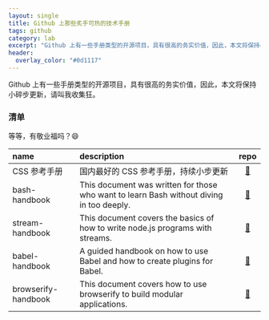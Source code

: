 ```yaml
---
layout: single
title: Github 上那些炙手可热的技术手册
tags: github
category: lab
excerpt: "Github 上有一些手册类型的开源项目，具有很高的务实价值，因此，本文将保持小碎步更新，请叫我收集狂。"
header:
  overlay_color: "#0d1117"
---
```


Github 上有一些手册类型的开源项目，具有很高的务实价值，因此，本文将保持小碎步更新，请叫我收集狂。

### 清单

等等，有敬业福吗？:smile:

| name                | description                                                                              |                           repo                            |
| :------------------ | :--------------------------------------------------------------------------------------- | :-------------------------------------------------------: |
| CSS 参考手册        | 国内最好的 CSS 参考手册，持续小步更新                                                    |      [:link:](https://github.com/doyoe/css-handbook)      |
| bash-handbook       | This document was written for those who want to learn Bash without diving in too deeply. |  [:link:](https://github.com/denysdovhan/bash-handbook)   |
| stream-handbook     | This document covers the basics of how to write node.js programs with streams.           |   [:link:](https://github.com/substack/stream-handbook)   |
| babel-handbook      | A guided handbook on how to use Babel and how to create plugins for Babel.               | [:link:](https://github.com/thejameskyle/babel-handbook)  |
| browserify-handbook | This document covers how to use browserify to build modular applications.                | [:link:](https://github.com/substack/browserify-handbook) |
